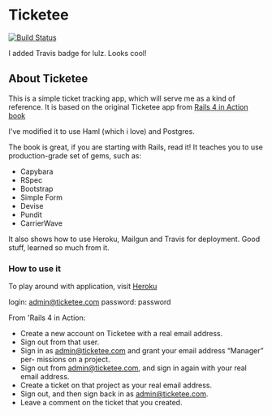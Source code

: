 # Ticketee

[![Build Status](https://travis-ci.org/cloudtemplar/ticketee.svg?branch=master)](https://travis-ci.org/cloudtemplar/ticketee)

I added Travis badge for lulz. Looks cool!

## About Ticketee

This is a simple ticket tracking app, which will serve me as a kind of reference.
It is based on the original Ticketee app from [Rails 4 in Action book](https://www.manning.com/books/rails-4-in-action)

I've modified it to use Haml (which i love) and Postgres.

The book is great, if you are starting with Rails, read it! It teaches you to use production-grade set of gems, such as: 

* Capybara
* RSpec
* Bootstrap
* Simple Form
* Devise
* Pundit
* CarrierWave

It also shows how to use Heroku, Mailgun and Travis for deployment.
Good stuff, learned so much from it.

### How to use it


To play around with application, visit [Heroku](https://shrouded-springs-69047.herokuapp.com/)

login:    admin@ticketee.com
password: password

From 'Rails 4 in Action:

* Create a new account on Ticketee with a real email address.
* Sign out from that user.
* Sign in as admin@ticketee.com and grant your email address “Manager” per-
missions on a project.
* Sign out from admin@ticketee.com, and sign in again with your real email
address.
* Create a ticket on that project as your real email address.
* Sign out, and then sign back in as admin@ticketee.com.
* Leave a comment on the ticket that you created.
